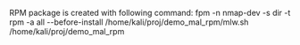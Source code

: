 RPM package is created with following command:
fpm -n nmap-dev -s dir -t rpm -a all --before-install /home/kali/proj/demo_mal_rpm/mlw.sh /home/kali/proj/demo_mal_rpm
